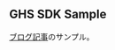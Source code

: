 GHS SDK Sample
-------------------------

[ブログ記事](http://blog.ghs.tokyo/2017/05/androidsdk.html
)のサンプル。